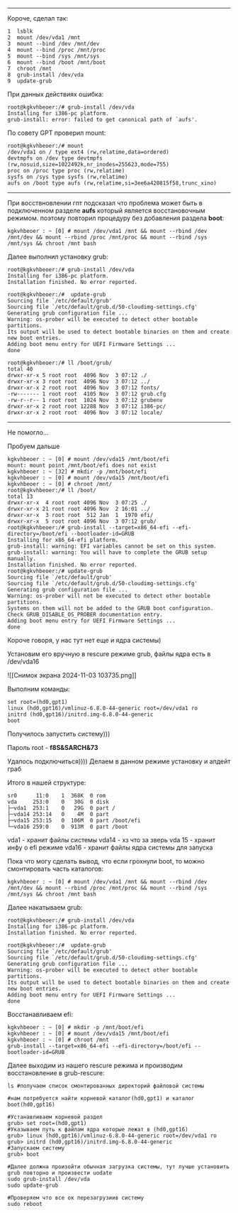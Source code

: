 
---

Короче, сделал так:
```
1  lsblk
2  mount /dev/vda1 /mnt
3  mount --bind /dev /mnt/dev
4  mount --bind /proc /mnt/proc
5  mount --bind /sys /mnt/sys
6  mount --bind /boot /mnt/boot
7  chroot /mnt
8  grub-install /dev/vda
9  update-grub
```

При данных действиях ошибка:
```
root@kgkvhbeoer:/# grub-install /dev/vda
Installing for i386-pc platform.
grub-install: error: failed to get canonical path of `aufs'.
```

По совету GPT проверил mount:
```
root@kgkvhbeoer:/# mount
/dev/vda1 on / type ext4 (rw,relatime,data=ordered)
devtmpfs on /dev type devtmpfs (rw,nosuid,size=1022492k,nr_inodes=255623,mode=755)
proc on /proc type proc (rw,relatime)
sysfs on /sys type sysfs (rw,relatime)
aufs on /boot type aufs (rw,relatime,si=3ee6a420815f58,trunc_xino)
```

---

При восствновлении гпт подсказал что проблема может быть в подключенном разделе **aufs** который является восстановочным режимом. поэтому повторил процедуру без добавления раздела **boot**:
```
kgkvhbeoer : ~ [0] # mount /dev/vda1 /mnt && mount --rbind /dev /mnt/dev && mount --rbind /proc /mnt/proc && mount --rbind /sys /mnt/sys && chroot /mnt bash
```

Далее выполнил установку grub:
```
root@kgkvhbeoer:/# grub-install /dev/vda
Installing for i386-pc platform.
Installation finished. No error reported.

root@kgkvhbeoer:/#  update-grub
Sourcing file `/etc/default/grub'
Sourcing file `/etc/default/grub.d/50-cloudimg-settings.cfg'
Generating grub configuration file ...
Warning: os-prober will be executed to detect other bootable partitions.
Its output will be used to detect bootable binaries on them and create new boot entries.
Adding boot menu entry for UEFI Firmware Settings ...
done

root@kgkvhbeoer:/# ll /boot/grub/
total 40
drwxr-xr-x 5 root root  4096 Nov  3 07:12 ./
drwxr-xr-x 3 root root  4096 Nov  3 07:12 ../
drwxr-xr-x 2 root root  4096 Nov  3 07:12 fonts/
-rw------- 1 root root  4105 Nov  3 07:12 grub.cfg
-rw-r--r-- 1 root root  1024 Nov  3 07:12 grubenv
drwxr-xr-x 2 root root 12288 Nov  3 07:12 i386-pc/
drwxr-xr-x 2 root root  4096 Nov  3 07:12 locale/
```

---

Не помогло...

Пробуем дальше
```
kgkvhbeoer : ~ [0] # mount /dev/vda15 /mnt/boot/efi
mount: mount point /mnt/boot/efi does not exist
kgkvhbeoer : ~ [32] # mkdir -p /mnt/boot/efi
kgkvhbeoer : ~ [0] # mount /dev/vda15 /mnt/boot/efi
kgkvhbeoer : ~ [0] # chroot /mnt/
root@kgkvhbeoer:/# ll /boot/
total 13
drwxr-xr-x  4 root root 4096 Nov  3 07:25 ./
drwxr-xr-x 21 root root 4096 Nov  2 16:01 ../
drwxr-xr-x  3 root root  512 Jan  1  1970 efi/
drwxr-xr-x  5 root root 4096 Nov  3 07:12 grub/
root@kgkvhbeoer:/# grub-install --target=x86_64-efi --efi-directory=/boot/efi --bootloader-id=GRUB
Installing for x86_64-efi platform.
grub-install: warning: EFI variables cannot be set on this system.
grub-install: warning: You will have to complete the GRUB setup manually.
Installation finished. No error reported.
root@kgkvhbeoer:/# update-grub
Sourcing file `/etc/default/grub'
Sourcing file `/etc/default/grub.d/50-cloudimg-settings.cfg'
Generating grub configuration file ...
Warning: os-prober will not be executed to detect other bootable partitions.
Systems on them will not be added to the GRUB boot configuration.
Check GRUB_DISABLE_OS_PROBER documentation entry.
Adding boot menu entry for UEFI Firmware Settings ...
done

```

Короче говоря, у нас тут нет еще и ядра системы)

Установим его вручную в rescure режиме grub, файлы ядра есть в /dev/vda16

![[Снимок экрана 2024-11-03 103735.png]]

Выполним команды:
```
set root=(hd0,gpt1)
linux (hd0,gpt16)/vmlinuz-6.8.0-44-generic root=/dev/vda1 ro 
initrd (hd0,gpt16)/initrd.img-6.8.0-44-generic
boot
```

Получилось запустить систему)))

Пароль root - **f8S&SARCH&73**

Удалось подключиться))))
Делаем в данном режиме установку и апдейт граб


Итого в нашей структуре:

```
sr0      11:0    1  368K  0 rom
vda     253:0    0   30G  0 disk
├─vda1  253:1    0   29G  0 part /
├─vda14 253:14   0    4M  0 part
├─vda15 253:15   0  106M  0 part /boot/efi
└─vda16 259:0    0  913M  0 part /boot
```

vda1 - хранит файлы системы
vda14 - хз что за зверь
vda 15 - хранит инфу о efi режиме
vda16 - хранит файлы ядра системы для запуска

Пока что могу сделать вывод, что если грохнули boot, то можно смонтировать часть каталогов:
```
kgkvhbeoer : ~ [0] # mount /dev/vda1 /mnt && mount --rbind /dev /mnt/dev && mount --rbind /proc /mnt/proc && mount --rbind /sys /mnt/sys && chroot /mnt bash
```

Далее накатываем grub:
```
root@kgkvhbeoer:/# grub-install /dev/vda
Installing for i386-pc platform.
Installation finished. No error reported.

root@kgkvhbeoer:/#  update-grub
Sourcing file `/etc/default/grub'
Sourcing file `/etc/default/grub.d/50-cloudimg-settings.cfg'
Generating grub configuration file ...
Warning: os-prober will be executed to detect other bootable partitions.
Its output will be used to detect bootable binaries on them and create new boot entries.
Adding boot menu entry for UEFI Firmware Settings ...
done
```

Восстанавливаем efi:
```
kgkvhbeoer : ~ [0] # mkdir -p /mnt/boot/efi
kgkvhbeoer : ~ [0] # mount /dev/vda15 /mnt/boot/efi
kgkvhbeoer : ~ [0] # chroot /mnt
grub-install --target=x86_64-efi --efi-directory=/boot/efi --bootloader-id=GRUB

```

Далее выходим из нашего rescure режима и производим восстановление в grub-rescure:
```
ls #получаем список смонтированных директорий файловой системы

#нам потребуется найти корневой каталог(hd0,gpt1) и каталог boot(hd0,gpt16)

#Устанавливаем корневой раздел
grub> set root=(hd0,gpt1)
#Указываем путь к файлам ядра которые лежат в (hd0,gpt16)
grub> linux (hd0,gpt16)/vmlinuz-6.8.0-44-generic root=/dev/vda1 ro
grub> initrd (hd0,gpt16)/initrd.img-6.8.0-44-generic
#Запускаем систему
grub> boot

#Далее должна произойти обычная загрузка системы, тут лучше установить grub повторно и произвести uodate
sudo grub-install /dev/vda 
sudo update-grub

#Проверяем что все ок перезагрузиив систему
sudo reboot
```

